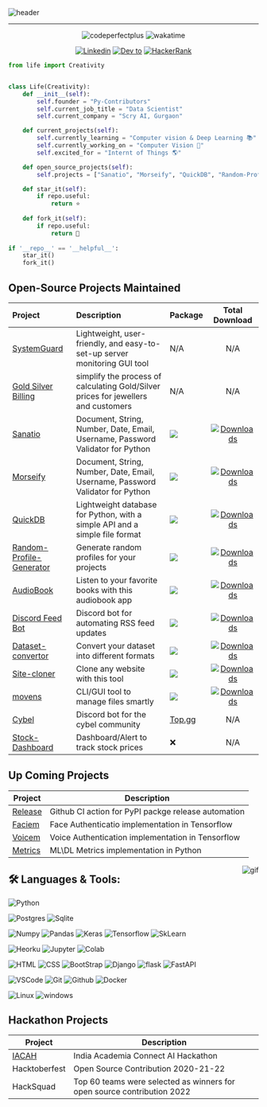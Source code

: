 <img src=assets/img/header.jpg alt="header">

---

<p align="center">
    <img src="https://komarev.com/ghpvc/?username=codeperfectplus" alt="codeperfectplus"/>
    <img src="https://wakatime.com/badge/user/96547f61-7185-4dff-8afa-c81c6df21320.svg" alt="wakatime"/>
</p>
<!--Social Channel-->
<p align="center">
    <a href="https://www.linkedin.com/in/deepak-raj-35887386/"><img src="https://img.shields.io/badge/linkedin%20-%230077B5.svg?&amp;style=for-the-badge&amp;logo=linkedin&amp;logoColor=white" alt="Linkedin"></a>
    <a href="http://dev.to/codeperfectplus"><img src="https://img.shields.io/badge/DEV.TO-%231572B6.svg?&amp;style=for-the-badge&amp;logo=dev%20to&amp;logoColor=white" alt="Dev to"></a>
    <a href="https://www.hackerrank.com/codeperfectplus"><img src="https://img.shields.io/badge/-Hackerrank-2EC866?style=for-the-badge&amp;logo=HackerRank&amp;logoColor=white" alt="HackerRank"></a>
</p>

```python
from life import Creativity


class Life(Creativity):
    def __init__(self):
        self.founder = "Py-Contributors"
        self.current_job_title = "Data Scientist"
        self.current_company = "Scry AI, Gurgaon" 

    def current_projects(self):
        self.currently_learning = "Computer vision & Deep Learning 📚"
        self.currently_working_on = "Computer Vision 🌱"
        self.excited_for = "Internt of Things 🌎"

    def open_source_projects(self):
        self.projects = ["Sanatio", "Morseify", "QuickDB", "Random-Profile-Generator", "AudioBook", "Discord Feed Bot", "Dataset-convertor", "Site-cloner", "movens", "Cybel", "Stock-Dashboard", "Gold Silver Billing"]

    def star_it(self):
        if repo.useful:
            return ⭐
     
    def fork_it(self):
        if repo.useful:
            return 🍴
 
if '__repo__' == '__helpful__':
    star_it()
    fork_it()
```


## Open-Source Projects Maintained 


| Project | Description  | Package | Total Download|
| :--- | :--- | :--- | :---:|
| [SystemGuard](https://github.com/codeperfectplus/SystemGuard) | Lightweight, user-friendly, and easy-to-set-up server monitoring GUI tool | N/A | N/A |
| [Gold Silver Billing](https://github.com/codeperfectplus/GoldSilverBilling)| simplify the process of calculating Gold/Silver prices for jewellers and customers| N/A | N/A |
| [Sanatio](https://github.com/codeperfectplus/sanatio)| Document, String, Number, Date, Email, Username, Password Validator for Python | <img src="https://img.shields.io/pypi/v/sanatio.svg">| [![Downloads](https://pepy.tech/badge/sanatio)](https://pepy.tech/project/sanatio)|
| [Morseify](https://github.com/codeperfectplus/morseify)| Document, String, Number, Date, Email, Username, Password Validator for Python | <img src="https://img.shields.io/pypi/v/morseify.svg">|[![Downloads](https://pepy.tech/badge/Morseify)](https://pepy.tech/project/Morseify)|
| [QuickDB](https://github.com/Py-Contributors/QuickDB)| Lightweight database for Python, with a simple API and a simple file format| <img src="https://img.shields.io/pypi/v/quickdatabase.svg">|[![Downloads](https://pepy.tech/badge/QuickDB)](https://pepy.tech/project/QuickDB)|
| [Random-Profile-Generator](https://github.com/Py-Contributors/RandomProfileGenerator) | Generate random profiles for your projects  |<img src="https://img.shields.io/pypi/v/random-profile.svg"> |[![Downloads](https://pepy.tech/badge/random-profile)](https://pepy.tech/project/random-profile)|
| [AudioBook](https://github.com/Py-Contributors/audiobook) | Listen to your favorite books with this audiobook app  | <img src="https://img.shields.io/pypi/v/audiobook.svg"> |[![Downloads](https://pepy.tech/badge/AudioBook)](https://pepy.tech/project/AudioBook)|
| [Discord Feed Bot](https://github.com/Py-Contributors/RssFeed) | Discord bot for automating RSS feed updates | <img src="https://img.shields.io/pypi/v/discord-feed-bot.svg">|[![Downloads](https://pepy.tech/badge/discord-feed-bot)](https://pepy.tech/project/discord-feed-bot)|
| [Dataset-convertor](https://github.com/Py-Contributors/dataset-convertor) | Convert your dataset into different formats  | <img src="https://img.shields.io/pypi/v/dataset-convertor.svg">|[![Downloads](https://pepy.tech/badge/dataset-convertor)](https://pepy.tech/project/dataset-convertor)|
| [Site-cloner](https://github.com/Py-Contributors/site-cloner) | Clone any website with this tool  | <img src="https://img.shields.io/pypi/v/site-cloner.svg">|[![Downloads](https://pepy.tech/badge/site-cloner)](https://pepy.tech/project/site-cloner)|
| [movens](https://github.com/Py-Contributors/movens) | CLI/GUI tool to manage files smartly  | <img src="https://img.shields.io/pypi/v/movens.svg">|[![Downloads](https://pepy.tech/badge/movens)](https://pepy.tech/project/movens)|
| [Cybel](https://github.com/Py-Contributors/cybel) | Discord bot for the cybel community | [Top.gg](https://top.gg/bot/832137823309004800/) | N/A|
| [Stock-Dashboard](https://github.com/codeperfectplus/Stock-Dashboard) | Dashboard/Alert to track stock prices  | :x: | N/A|


## Up Coming Projects

| Project | Description  |
| --- | --- |
| [Release](https://github.com/codePerfectPlus/release)| Github CI action for PyPI packge release automation |
| [Faciem](https://github.com/Py-Contributors/faciem) | Face Authenticatio implementation in Tensorflow |
| [Voicem](https://github.com/Py-Contributors/voicem) | Voice Authentication implementation in Tensorflow |
| [Metrics](https://github.com/Py-Contributors/metrics) | ML\DL Metrics implementation in Python |

<!-- Programmer gif -->
<img align="right" src="./assets/img/programmer.gif" alt="gif">

## 🛠️ **Languages & Tools:**

<p>
    <img src="https://img.shields.io/badge/python%20-%2314354C.svg?&amp;style=for-the-badge&amp;logo=python&amp;logoColor=white" alt="Python">
</p>
<p>
    <img src="https://img.shields.io/badge/postgres-%23316192.svg?&amp;style=for-the-badge&amp;logo=postgresql&amp;logoColor=white" alt="Postgres">
    <img src="https://img.shields.io/badge/sqlite-%2307405e.svg?&amp;style=for-the-badge&amp;logo=sqlite&amp;logoColor=white" alt="Sqlite">
</p>
<p>
    <img src="https://img.shields.io/badge/numpy%20-%23013243.svg?&amp;style=for-the-badge&amp;logo=numpy&amp;logoColor=white" alt="Numpy">
    <img src="https://img.shields.io/badge/pandas%20-%23150458.svg?&amp;style=for-the-badge&amp;logo=pandas&amp;logoColor=white" alt="Pandas">
    <img src="https://img.shields.io/badge/Keras%20-%23D00000.svg?&amp;style=for-the-badge&amp;logo=Keras&amp;logoColor=white" alt="Keras">
    <img src="https://img.shields.io/badge/TensorFlow%20-%23430098.svg?&amp;style=for-the-badge&amp;logo=TensorFlow&amp;logoColor=white" alt="Tensorflow">
    <img src="https://img.shields.io/badge/SkLearn%20-%23E34F26.svg?&amp;style=for-the-badge&amp;logo=scikit%20learn&amp;logoColor=white" alt="SkLearn">
</p>
<p>
    <img src="https://img.shields.io/badge/heroku%20-%23430098.svg?&amp;style=for-the-badge&amp;logo=heroku&amp;logoColor=white" alt="Heorku">
    <img src="https://img.shields.io/badge/Jupyter%20-%23F37626.svg?&amp;style=for-the-badge&amp;logo=Jupyter&amp;logoColor=white" alt="Jupyter">
    <img src="https://img.shields.io/badge/Colab%20-%2320232a.svg?&amp;style=for-the-badge&amp;logo=google&amp;logoColor=white" alt="Colab">
</p>
<p>
    <img src="https://img.shields.io/badge/html%20-%23E34F26.svg?&amp;style=for-the-badge&amp;logo=html5&amp;logoColor=white" alt="HTML">
    <img src="https://img.shields.io/badge/css%20-%231572B6.svg?&amp;style=for-the-badge&amp;logo=css3&amp;logoColor=white" alt="CSS">
    <img src="https://img.shields.io/badge/bootstrap%20-%23563D7C.svg?&amp;style=for-the-badge&amp;logo=bootstrap&amp;logoColor=white" alt="BootStrap">
    <img src="https://img.shields.io/badge/django%20-%20092E20.svg?&amp;style=for-the-badge&amp;logo=django&amp;logoColor=white" alt="Django">
    <img src="https://img.shields.io/badge/flask%20-%23092E20.svg?&amp;style=for-the-badge&amp;logo=flask&amp;logoColor=white" alt="flask">
    <img src="https://img.shields.io/badge/FastAPI%20-%2307405e.svg?&amp;style=for-the-badge&amp;logo=fastapi&amp;logoColor=white" alt="FastAPI">
</p>
<p>
    <img src="https://img.shields.io/badge/-vscode-00a8e8?style=for-the-badge&amp;logo=visual-studio-code" alt="VSCode">
    <img src="https://img.shields.io/badge/git%20-%23F05033.svg?&amp;style=for-the-badge&amp;logo=git&amp;logoColor=white" alt="Git">
    <img src="https://img.shields.io/badge/github%20-%23121011.svg?&amp;style=for-the-badge&amp;logo=github&amp;logoColor=white" alt="Github">
    <img src="https://img.shields.io/badge/docker%20-%230db7ed.svg?&amp;style=for-the-badge&amp;logo=docker&amp;logoColor=white" alt="Docker">
</p>
<p>
    <img src="https://img.shields.io/badge/-linux-772953?style=for-the-badge&amp;logo=linux" alt="Linux">
    <img src="https://img.shields.io/badge/windows-0078D6?logo=windows&amp;logoColor=white&amp;style=for-the-badge" alt="windows">
</p>

## Hackathon Projects

| Project | Description  |
| --- | --- |
| [IACAH](https://github.com/codePerfectPlus/IACAH) | India Academia Connect AI Hackathon |
| Hacktoberfest | Open Source Contribution 2020-21-22 |
| HackSquad | Top 60 teams were selected as winners for open source contribution 2022 |
